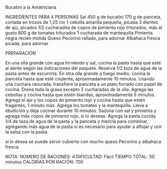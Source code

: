 Bucatini a la Amatriciana

INGREDIENTES PARA 4 PERSONAS
Sal
450 g de bucatini
170 g de panceta, cortada en trozos de 1,25 cm
1 cebolla amarilla pequeña, picada
3 dientes de ajo, picados
1/2 cucharadita de copos de pimiento rojo triturados, más al gusto
800 g de tomates triturados
1 cucharada de mantequilla
Pimienta negra recién molida
Queso Pecorino rallado, para adornar
Albahaca fresca picada, para adornar

PREPARACIÓN

En una olla grande con agua hirviendo y sal, cocina la pasta hasta que esté al dente según las indicaciones del paquete. Reserva 1/2 taza de agua de la pasta antes de escurrirla.
En otra olla grande a fuego medio, cocina la panceta hasta que esté crujiente, aproximadamente 10 minutos. Usando una cuchara ranurada, transfiere la panceta a un plato forrado con papel de cocina. Drena toda la grasa excepto 2 cucharadas de la olla. Agrega las cebollas y cocina hasta que estén blandas, aproximadamente 5 minutos. Agrega el ajo y los copos de pimiento rojo y cocina hasta que estén fragantes, 1 minuto más. Agrega los tomates y la mantequilla. Lleva a ebullición y deja cocinar durante 10 minutos. Sazona con sal y pimienta y agrega más copos de pimiento rojo, si lo deseas.
Agrega la pasta cocida, 1/4 de taza de agua de la pasta y la panceta y mezcla para combinar, agregando más agua de la pasta si es necesario para ayudar a aflojar y unir la salsa con la pasta.

 si lo desea se puede servir cubierto con mucho queso Pecorino y albahaca fresca.

 NOTA: NÚMERO DE RACIONES: 4
DIFICULTAD: Fácil
TIEMPO TOTAL: 50 minutos
CALORÍAS POR RACIÓN: 700